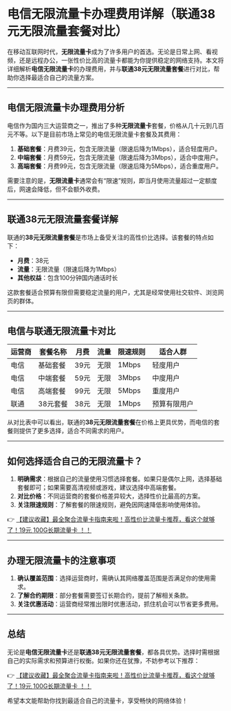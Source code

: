 # 电信无限流量卡办理费用详解（联通38元无限流量套餐对比）

在移动互联网时代，**无限流量卡**成为了许多用户的首选。无论是日常上网、看视频，还是远程办公，一张性价比高的流量卡都能为你提供稳定的网络支持。本文将详细解析**电信无限流量卡**的办理费用，并与**联通38元无限流量套餐**进行对比，帮助你选择最适合自己的流量方案。

---

## 电信无限流量卡办理费用分析

电信作为国内三大运营商之一，推出了多种**无限流量卡**套餐，价格从几十元到几百元不等。以下是目前市场上常见的电信无限流量卡套餐及其费用：

1. **基础套餐**：月费39元，包含无限流量（限速后降为1Mbps），适合轻度用户。
2. **中端套餐**：月费59元，包含无限流量（限速后降为3Mbps），适合中度用户。
3. **高端套餐**：月费99元，包含无限流量（限速后降为5Mbps），适合重度用户。

需要注意的是，**无限流量卡**通常会有“限速”规则，即当月使用流量超过一定额度后，网速会降低，但不会额外收费。

---

## 联通38元无限流量套餐详解

联通的**38元无限流量套餐**是市场上备受关注的高性价比选择。该套餐的特点如下：

- **月费**：38元
- **流量**：无限流量（限速后降为1Mbps）
- **其他权益**：包含100分钟国内通话时长

这款套餐适合预算有限但需要稳定流量的用户，尤其是经常使用社交软件、浏览网页的群体。

---

## 电信与联通无限流量卡对比

| 运营商 | 套餐名称 | 月费 | 流量 | 限速规则 | 适合人群 |
|--------|----------|------|------|----------|----------|
| 电信   | 基础套餐 | 39元 | 无限 | 1Mbps    | 轻度用户 |
| 电信   | 中端套餐 | 59元 | 无限 | 3Mbps    | 中度用户 |
| 电信   | 高端套餐 | 99元 | 无限 | 5Mbps    | 重度用户 |
| 联通   | 38元套餐 | 38元 | 无限 | 1Mbps    | 预算有限用户 |

从对比表中可以看出，联通的**38元无限流量套餐**在价格上更具优势，而电信的套餐则提供了更多选择，适合不同需求的用户。

---

## 如何选择适合自己的无限流量卡？

1. **明确需求**：根据自己的流量使用习惯选择套餐。如果只是偶尔上网，选择基础套餐即可；如果需要高清视频或游戏，建议选择中高端套餐。
2. **对比价格**：不同运营商的套餐价格差异较大，选择性价比最高的方案。
3. **关注限速规则**：了解套餐的限速规则，避免因网速降低影响使用体验。

👉 [【建议收藏】最全聚合流量卡指南来啦！高性价比流量卡推荐，看这个就够了！19元 100G长期流量卡 ！！](https://bit.ly/Liuliangka)

---

## 办理无限流量卡的注意事项

1. **确认覆盖范围**：选择运营商时，需确认其网络覆盖范围是否满足你的使用需求。
2. **了解合约期限**：部分套餐需要签订长期合约，提前了解相关条款。
3. **关注优惠活动**：运营商经常推出限时优惠活动，抓住机会可以节省更多费用。

---

## 总结

无论是**电信无限流量卡**还是**联通38元无限流量套餐**，都各具优势。选择时需根据自己的实际需求和预算进行权衡。如果你还在犹豫，不妨参考以下推荐：

👉 [【建议收藏】最全聚合流量卡指南来啦！高性价比流量卡推荐，看这个就够了！19元 100G长期流量卡 ！！](https://bit.ly/Liuliangka)

希望本文能帮助你找到最适合自己的流量卡，享受畅快的网络体验！